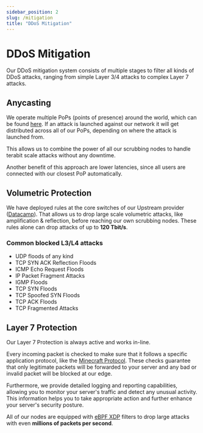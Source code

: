 ```yaml
---
sidebar_position: 2
slug: /mitigation
title: "DDoS Mitigation"
---
```


# DDoS Mitigation

Our DDoS mitigation system consists of multiple stages to filter all kinds of DDoS attacks,
ranging from simple Layer 3/4 attacks to complex Layer 7 attacks.

## Anycasting

We operate multiple PoPs (points of presence) around the world, which can be found
[here](locations.md).
If an attack is launched against our network it will get distributed across all of our PoPs,
depending on where the attack is launched from.

This allows us to combine the power of all our scrubbing nodes to handle terabit scale attacks
without any downtime.

Another benefit of this approach are lower latencies, since all users are connected with our
closest PoP automatically.

## Volumetric Protection

We have deployed rules at the core switches of our Upstream provider ([Datacamp](https://www.datacamp.co.uk)).
That allows us to drop large scale volumetric attacks, like amplification & reflection, before reaching our
own scrubbing nodes. These rules alone can drop attacks of up to **120 Tbit/s**.

### Common blocked L3/L4 attacks
- UDP floods of any kind
- TCP SYN ACK Reflection Floods
- ICMP Echo Request Floods
- IP Packet Fragment Attacks
- IGMP Floods
- TCP SYN Floods
- TCP Spoofed SYN Floods
- TCP ACK Floods
- TCP Fragmented Attacks

## Layer 7 Protection

Our Layer 7 Protection is always active and works in-line.

Every incoming packet is checked to make sure that it follows a specific application protocol,
like the [Minecraft Protocol](https://wiki.vg/Protocol).
These checks guarantee that only legitimate packets will be forwarded to your server
and any bad or invalid packet will be blocked at our edge.

Furthermore, we provide detailed logging and reporting capabilities,
allowing you to monitor your server's traffic and detect any unusual activity.
This information helps you to take appropriate action and further enhance your server's security posture.

All of our nodes are equipped with [eBPF XDP](https://en.wikipedia.org/wiki/Express_Data_Path) filters
to drop large attacks with even **millions of packets per second**.